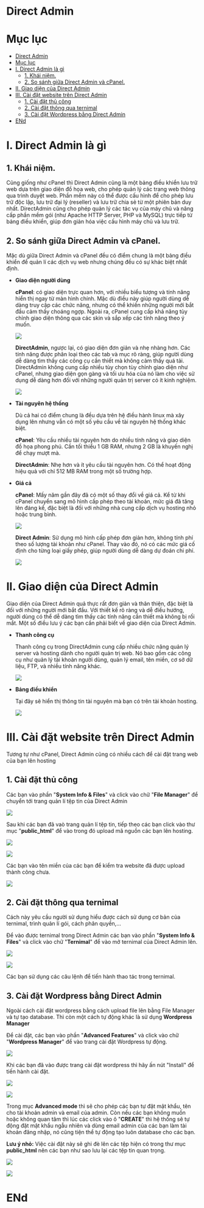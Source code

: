 # Direct Admin

# Mục lục

- [Direct Admin](#direct-admin)
- [Mục lục](#mục-lục)
- [I. Direct Admin là gì](#i-direct-admin-là-gì)
  - [1. Khái niệm.](#1-khái-niệm)
  - [2. So sánh giữa Direct Admin và cPanel.](#2-so-sánh-giữa-direct-admin-và-cpanel)
- [II. Giao diện của Direct Admin](#ii-giao-diện-của-direct-admin)
- [III. Cài đặt website trên Direct Admin](#iii-cài-đặt-website-trên-direct-admin)
  - [1. Cài đặt thủ công](#1-cài-đặt-thủ-công)
  - [2. Cài đặt thông qua ternimal](#2-cài-đặt-thông-qua-ternimal)
  - [3. Cài đặt Wordpress bằng Direct Admin](#3-cài-đặt-wordpress-bằng-direct-admin)
- [ENd](#end)

# I. Direct Admin là gì

##  1. Khái niệm.

Cũng giống như cPanel thì Direct Admin cũng là một bảng điều khiển lưu trữ web dựa trên giao diện đồ họa web, cho phép quản lý các trang web thông qua trình duyệt web. Phần mềm này có thể được cấu hình để cho phép lưu trữ độc lập, lưu trữ đại lý (reseller) và lưu trữ chia sẻ từ một phiên bản duy nhất. DirectAdmin cũng cho phép quản lý các tác vụ của máy chủ và nâng cấp phần mềm gói (như Apache HTTP Server, PHP và MySQL) trực tiếp từ bảng điều khiển, giúp đơn giản hóa việc cấu hình máy chủ và lưu trữ.

## 2. So sánh giữa Direct Admin và cPanel.

Mặc dù giữa Direct Admin và cPanel đều có điểm chung là một bảng điều khiển để quản lí các dịch vụ web nhưng chúng đều có sự khác biệt nhất định.

* **Giao diện người dùng**

  **cPanel**: có giao diện trực quan hơn, với nhiều biểu tượng và tính năng hiển thị ngay từ màn hình chính. Mặc dù điều này giúp người dùng dễ dàng truy cập các chức năng, nhưng có thể khiến những người mới bắt đầu cảm thấy choáng ngợp. Ngoài ra, cPanel cung cấp khả năng tùy chỉnh giao diện thông qua các skin và sắp xếp các tính năng theo ý muốn.

  ![](/thuctap/img/DA_cPanelUI.png)

  **DirectAdmin**, ngược lại, có giao diện đơn giản và nhẹ nhàng hơn. Các tính năng được phân loại theo các tab và mục rõ ràng, giúp người dùng dễ dàng tìm thấy các công cụ cần thiết mà không cảm thấy quá tải. DirectAdmin không cung cấp nhiều tùy chọn tùy chỉnh giao diện như cPanel, nhưng giao diện gọn gàng và tối ưu hóa của nó làm cho việc sử dụng dễ dàng hơn đối với những người quản trị server có ít kinh nghiệm.

  ![](/thuctap/img/DA_UI.png)

* **Tài nguyên hệ thống**

  Dù cả hai có điểm chung là đều dựa trên hệ điều hành linux mà xây dụng lên nhưng vẫn có một số yêu cầu về tài nguyên hệ thống khác biệt.

  **cPanel**: Yêu cầu nhiều tài nguyên hơn do nhiều tính năng và giao diện đồ họa phong phú. Cần tối thiểu 1 GB RAM, nhưng 2 GB là khuyến nghị để chạy mượt mà.

  **DirectAdmin**: Nhẹ hơn và ít yêu cầu tài nguyên hơn. Có thể hoạt động hiệu quả với chỉ 512 MB RAM trong một số trường hợp.

* **Giá cả** 

  **cPanel**: Mấy năm gần đây đã có một số thay đổi về giá cả. Kể từ khi cPanel chuyển sang mô hình cấp phép theo tài khoản, mức giá đã tăng lên đáng kể, đặc biệt là đối với những nhà cung cấp dịch vụ hosting nhỏ hoặc trung bình.

  ![](/thuctap/img/cPanel_Price.png)

  **Direct Admin**: Sử dụng mô hình cấp phép đơn giản hơn, không tính phí theo số lượng tài khoản như cPanel. Thay vào đó, nó có các mức giá cố định cho từng loại giấy phép, giúp người dùng dễ dàng dự đoán chi phí.

  ![](/thuctap/img/DA_Price.png)

# II. Giao diện của Direct Admin

Giao diện của Direct Admin quả thực rất đơn giản và thân thiện, đặc biệt là đối với những người mới bắt đầu. Với thiết kế rõ ràng và dễ điều hướng, người dùng có thể dễ dàng tìm thấy các tính năng cần thiết mà không bị rối mắt. Một số điều lưu ý các bạn cần phải biết về giao diện của Direct Admin.

* **Thanh công cụ**

  Thanh công cụ trong DirectAdmin cung cấp nhiều chức năng quản lý server và hosting dành cho người quản trị web. Nó bao gồm các công cụ như quản lý tài khoản người dùng, quản lý email, tên miền, cơ sở dữ liệu, FTP, và nhiều tính năng khác.

  ![](/thuctap/img/DA_ToolBar.png)

* **Bảng điều khiển**

  Tại đây sẽ hiển thị thông tin tài nguyên mà bạn có trên tài khoản hosting.

  ![](/thuctap/img/DA_Dashboard.png)

# III. Cài đặt website trên Direct Admin

Tương tự như cPanel, Direct Admin cũng có nhiều cách để cài đặt trang web của bạn lên hosting

## 1. Cài đặt thủ công

Các bạn vào phần "**System Info & Files**" và click vào chữ "**File Manager**" để chuyển tới trang quản lí tệp tin của Direct Admin

![](/thuctap/img/DA_FileManager.png)

Sau khi các bạn đã vaò trang quản lí tệp tin, tiếp theo các bạn click vào thư mục "**public_html**" để vào trong đó upload mã nguồn các bạn lên hosting.

![](/thuctap/img/DA_Public_html.png)

![](/thuctap/img/DA_Upload_File.png)

Các bạn vào tên miền của các bạn để kiểm tra website đã được upload thành công chưa.

![](/thuctap/img/DA_CheckWebsite.png)

## 2. Cài đặt thông qua ternimal

Cách này yêu cầu người sử dụng hiểu được cách sử dụng cơ bản của ternimal, trình quản lí gói, cách phân quyền,...

Để vào được ternimal trong Direct Admin các bạn vào phần "**System Info & Files**" và click vào chữ "**Ternimal**" để vào mở ternimal của Direct Admin lên.

![](/thuctap/img/DA_Ternimal.png)

![](/thuctap/img/DA_Ternimal_Active.png)

Các bạn sử dụng các câu lệnh để tiến hành thao tác trong ternimal.

## 3. Cài đặt Wordpress bằng Direct Admin

Ngoài cách cài đặt wordpress bằng cách upload file lên bằng File Manager và tự tạo database. Thì còn một cách tự động khác là sử dụng **Wordpress Manager**

Để cài đặt, các bạn vào phần "**Advanced Features**" và click vào chữ "**Wordpress Manager**" để vào trang cài đặt Wordpress tự động.

![](/thuctap/img/DA_Wordpress.png)

Khi các bạn đã vào được trang cài đặt wordpress thì hãy ấn nút "Install" để tiến hành cài đặt.

![](/thuctap/img/DA_Wordpress_Install.png)

![](/thuctap/img/DA_Wordpress_Create.png)

Trong mục **Advanced mode** thì sẽ cho phép các bạn tự đặt mật khẩu, tên cho tài khoản admin và email của admin. Còn nếu các bạn không muốn hoặc không quan tâm thì lúc các click vào ô "**CREATE**" thì hệ thống sẽ tự động đặt mật khẩu ngẫu nhiên và dùng email admin của các bạn làm tài khoản đăng nhập, nó cũng tiện thể tự động tạo luôn database cho các bạn.

**Lưu ý nhỏ:** Việc cài đặt này sẽ ghi đè lên các tệp hiện có trong thư mục **public_html** nên các bạn như sao lưu lại các tệp tin quan trọng.

![](/thuctap/img/DA_Infor.png)

![](/thuctap/img/DA_Wordpress_Login.png)

# ENd

